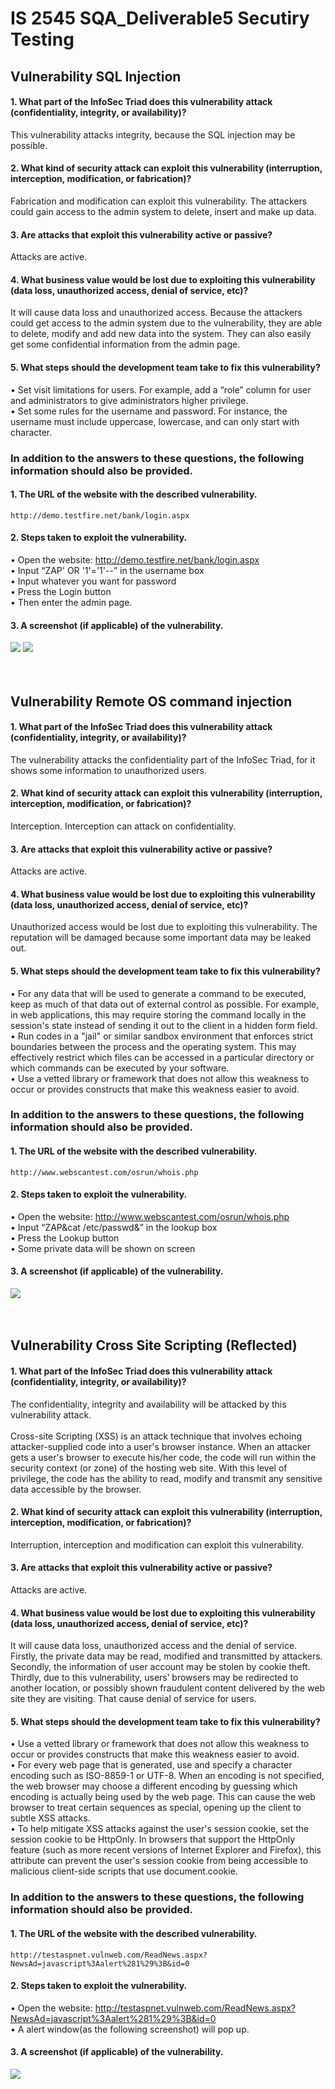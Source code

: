 # IS 2545 SQA_Deliverable5 Secutiry Testing<br>

## Vulnerability SQL Injection<br>
#### 1. What part of the InfoSec Triad does this vulnerability attack (confidentiality, integrity, or availability)?
This vulnerability attacks integrity, because the SQL injection may be possible.<br>
#### 2. What kind of security attack can exploit this vulnerability (interruption, interception, modification, or fabrication)?<br>
Fabrication and modification can exploit this vulnerability. The attackers could gain access to the admin system to delete, insert and make up data.
#### 3. Are attacks that exploit this vulnerability active or passive?<br>
Attacks are active.
#### 4. What business value would be lost due to exploiting this vulnerability (data loss, unauthorized access, denial of service, etc)?<br>
It will cause data loss and unauthorized access. Because the attackers could get access to the admin system due to the vulnerability, they are able to delete, modify and add new data into the system. They can also easily get some confidential information from the admin page.
#### 5. What steps should the development team take to fix this vulnerability?<br>
•	Set visit limitations for users. For example, add a “role” column for user and administrators to give administrators higher privilege.<br>
•	Set some rules for the username and password. For instance, the username must include uppercase, lowercase, and can only start with character. <br>
### In addition to the answers to these questions, the following information should also be provided.
#### 1.	The URL of the website with the described vulnerability.
	http://demo.testfire.net/bank/login.aspx
#### 2.	Steps taken to exploit the vulnerability.
•	Open the website: http://demo.testfire.net/bank/login.aspx<br>
•	Input “ZAP' OR '1'='1'--” in the username box<br>
•	Input whatever you want for password<br>
•	Press the Login button<br>
•	Then enter the admin page.<br>
#### 3.	A screenshot (if applicable) of the vulnerability.
![](https://github.com/yiwenren/SQA_Deliverable5/blob/master/1_1.png)
![](https://github.com/yiwenren/SQA_Deliverable5/blob/master/1_2.png)<br><br><br>


## Vulnerability Remote OS command injection<br>
#### 1. What part of the InfoSec Triad does this vulnerability attack (confidentiality, integrity, or availability)?
The vulnerability attacks the confidentiality part of the InfoSec Triad, for it shows some information to unauthorized users.<br>
#### 2. What kind of security attack can exploit this vulnerability (interruption, interception, modification, or fabrication)?<br>
Interception. Interception can attack on confidentiality.
#### 3. Are attacks that exploit this vulnerability active or passive?<br>
Attacks are active.
#### 4. What business value would be lost due to exploiting this vulnerability (data loss, unauthorized access, denial of service, etc)?<br>
Unauthorized access would be lost due to exploiting this vulnerability. The reputation will be damaged because some important data may be leaked out. 
#### 5. What steps should the development team take to fix this vulnerability?<br>
•	For any data that will be used to generate a command to be executed, keep as much of that data out of external control as possible. For example, in web applications, this may require storing the command locally in the session's state instead of sending it out to the client in a hidden form field.
<br>
•	Run codes in a "jail" or similar sandbox environment that enforces strict boundaries between the process and the operating system.  This may effectively restrict which files can be accessed in a particular directory or which commands can be executed by your software.
 <br>
•	Use a vetted library or framework that does not allow this weakness to occur or provides constructs that make this weakness easier to avoid.<br>
### In addition to the answers to these questions, the following information should also be provided.
#### 1.	The URL of the website with the described vulnerability.
	http://www.webscantest.com/osrun/whois.php
#### 2.	Steps taken to exploit the vulnerability.
•	Open the website: http://www.webscantest.com/osrun/whois.php<br>
•	Input “ZAP&cat /etc/passwd&” in the lookup box<br>
•	Press the Lookup button<br>
•	Some private data will be shown on screen<br>
#### 3.	A screenshot (if applicable) of the vulnerability.
![](https://github.com/yiwenren/SQA_Deliverable5/blob/master/2.png)<br><br><br>




## Vulnerability Cross Site Scripting (Reflected)<br>
#### 1. What part of the InfoSec Triad does this vulnerability attack (confidentiality, integrity, or availability)?
The confidentiality, integrity and availability will be attacked by this vulnerability attack.<br>	
Cross-site Scripting (XSS) is an attack technique that involves echoing attacker-supplied code into a user's browser instance. When an attacker gets a user's browser to execute his/her code, the code will run within the security context (or zone) of the hosting web site. With this level of privilege, the code has the ability to read, modify and transmit any sensitive data accessible by the browser. 
<br>
#### 2. What kind of security attack can exploit this vulnerability (interruption, interception, modification, or fabrication)?<br>
Interruption, interception and modification can exploit this vulnerability.
#### 3. Are attacks that exploit this vulnerability active or passive?<br>
Attacks are active.
#### 4. What business value would be lost due to exploiting this vulnerability (data loss, unauthorized access, denial of service, etc)?<br>
It will cause data loss, unauthorized access and the denial of service. Firstly, the private data may be read, modified and transmitted by attackers. Secondly, the information of user account may be stolen by cookie theft. Thirdly, due to this vulnerability, users’ browsers may be redirected to another location, or possibly shown fraudulent content delivered by the web site they are visiting. That cause denial of service for users.
#### 5. What steps should the development team take to fix this vulnerability?<br>
•	Use a vetted library or framework that does not allow this weakness to occur or provides constructs that make this weakness easier to avoid.<br>
•	For every web page that is generated, use and specify a character encoding such as ISO-8859-1 or UTF-8. When an encoding is not specified, the web browser may choose a different encoding by guessing which encoding is actually being used by the web page. This can cause the web browser to treat certain sequences as special, opening up the client to subtle XSS attacks. <br>
•	To help mitigate XSS attacks against the user's session cookie, set the session cookie to be HttpOnly. In browsers that support the HttpOnly feature (such as more recent versions of Internet Explorer and Firefox), this attribute can prevent the user's session cookie from being accessible to malicious client-side scripts that use document.cookie.<br>
### In addition to the answers to these questions, the following information should also be provided.
#### 1.	The URL of the website with the described vulnerability.
	http://testaspnet.vulnweb.com/ReadNews.aspx?NewsAd=javascript%3Aalert%281%29%3B&id=0
#### 2.	Steps taken to exploit the vulnerability.
•	Open the website: http://testaspnet.vulnweb.com/ReadNews.aspx?NewsAd=javascript%3Aalert%281%29%3B&id=0<br>
•	A alert window(as the following screenshot) will pop up.<br>

#### 3.	A screenshot (if applicable) of the vulnerability.
![](https://github.com/yiwenren/SQA_Deliverable5/blob/master/3.png)








